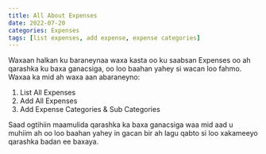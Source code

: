 ```yaml
---
title: All About Expenses
date: 2022-07-20
categories: Expenses
tags: [list expenses, add expense, expense categories]
---
```


Waxaan halkan ku baraneynaa waxa kasta oo ku saabsan Expenses oo ah qarashka ku baxa ganacsiga, oo loo baahan yahey si wacan loo fahmo. Waxaa ka mid ah waxa aan abaraneyno:

1. List All Expenses
2. Add All Expenses
3. Add Expense Categories & Sub Categories

Saad ogtihiin maamulida qarashka ka baxa ganacsiga waa mid aad u muhiim ah oo loo baahan yahey in gacan bir ah lagu qabto si loo xakameeyo qarashka badan ee baxaya.
